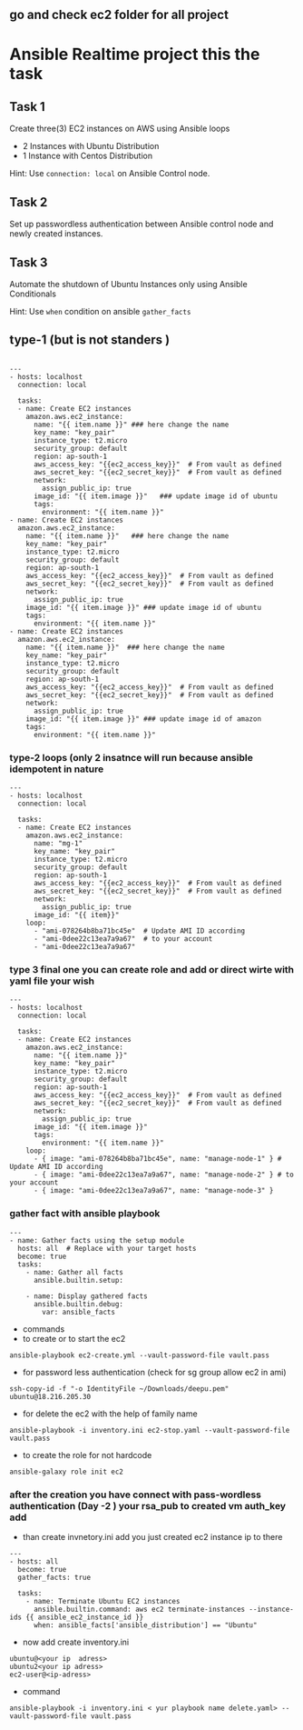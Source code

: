 ## go and check ec2 folder for all project 
# Ansible Realtime project this the task

## Task 1

Create three(3) EC2 instances on AWS using Ansible loops
- 2 Instances with Ubuntu Distribution
- 1 Instance with Centos Distribution

Hint: Use `connection: local` on Ansible Control node.

## Task 2

Set up passwordless authentication between Ansible control node and newly created 
instances.

## Task 3

Automate the shutdown of Ubuntu Instances only using Ansible Conditionals

Hint: Use `when` condition on ansible `gather_facts`

## type-1 (but is not standers )
```

---
- hosts: localhost
  connection: local

  tasks:
  - name: Create EC2 instances
    amazon.aws.ec2_instance:
      name: "{{ item.name }}" ### here change the name
      key_name: "key_pair"
      instance_type: t2.micro
      security_group: default
      region: ap-south-1
      aws_access_key: "{{ec2_access_key}}"  # From vault as defined
      aws_secret_key: "{{ec2_secret_key}}"  # From vault as defined      
      network:
        assign_public_ip: true
      image_id: "{{ item.image }}"   ### update image id of ubuntu
      tags:
        environment: "{{ item.name }}"
- name: Create EC2 instances
  amazon.aws.ec2_instance:
    name: "{{ item.name }}"   ### here change the name
    key_name: "key_pair"
    instance_type: t2.micro
    security_group: default
    region: ap-south-1
    aws_access_key: "{{ec2_access_key}}"  # From vault as defined
    aws_secret_key: "{{ec2_secret_key}}"  # From vault as defined      
    network:
      assign_public_ip: true
    image_id: "{{ item.image }}" ### update image id of ubuntu
    tags:
      environment: "{{ item.name }}"      
- name: Create EC2 instances
  amazon.aws.ec2_instance:
    name: "{{ item.name }}"  ### here change the name
    key_name: "key_pair"
    instance_type: t2.micro
    security_group: default
    region: ap-south-1
    aws_access_key: "{{ec2_access_key}}"  # From vault as defined
    aws_secret_key: "{{ec2_secret_key}}"  # From vault as defined      
    network:
      assign_public_ip: true
    image_id: "{{ item.image }}" ### update image id of amazon
    tags:
      environment: "{{ item.name }}"
```

### type-2 loops (only 2 insatnce will run because ansible idempotent in nature
```
---
- hosts: localhost
  connection: local

  tasks:
  - name: Create EC2 instances
    amazon.aws.ec2_instance:
      name: "mg-1"
      key_name: "key_pair"
      instance_type: t2.micro
      security_group: default
      region: ap-south-1
      aws_access_key: "{{ec2_access_key}}"  # From vault as defined
      aws_secret_key: "{{ec2_secret_key}}"  # From vault as defined      
      network:
        assign_public_ip: true
      image_id: "{{ item}}"
    loop:
      - "ami-078264b8ba71bc45e"  # Update AMI ID according 
      - "ami-0dee22c13ea7a9a67"  # to your account
      - "ami-0dee22c13ea7a9a67"
```
### type 3 final one you can create role and add or direct wirte with yaml file your wish
```
---
- hosts: localhost
  connection: local

  tasks:
  - name: Create EC2 instances
    amazon.aws.ec2_instance:
      name: "{{ item.name }}"
      key_name: "key_pair"
      instance_type: t2.micro
      security_group: default
      region: ap-south-1
      aws_access_key: "{{ec2_access_key}}"  # From vault as defined
      aws_secret_key: "{{ec2_secret_key}}"  # From vault as defined      
      network:
        assign_public_ip: true
      image_id: "{{ item.image }}"
      tags:
        environment: "{{ item.name }}"
    loop:
      - { image: "ami-078264b8ba71bc45e", name: "manage-node-1" } # Update AMI ID according 
      - { image: "ami-0dee22c13ea7a9a67", name: "manage-node-2" } # to your account
      - { image: "ami-0dee22c13ea7a9a67", name: "manage-node-3" }
```
### gather fact with ansible playbook
```
---
- name: Gather facts using the setup module
  hosts: all  # Replace with your target hosts 
  become: true
  tasks:
    - name: Gather all facts
      ansible.builtin.setup:

    - name: Display gathered facts
      ansible.builtin.debug:
        var: ansible_facts

```
- commands
- to create or to start the ec2
```
ansible-playbook ec2-create.yml --vault-password-file vault.pass
```
- for password less authentication (check for sg group allow ec2 in ami)
```
ssh-copy-id -f "-o IdentityFile ~/Downloads/deepu.pem" ubuntu@18.216.205.30
```
- for delete the ec2 with the help of family name
```
ansible-playbook -i inventory.ini ec2-stop.yaml --vault-password-file vault.pass
```

- to create the role for not hardcode
```
ansible-galaxy role init ec2

```

### after the creation you have connect with pass-wordless authentication  (Day -2 ) your rsa_pub to created vm auth_key add
- than create invnetory.ini add you just created ec2 instance ip to there
```
---
- hosts: all
  become: true
  gather_facts: true

  tasks:
    - name: Terminate Ubuntu EC2 instances
      ansible.builtin.command: aws ec2 terminate-instances --instance-ids {{ ansible_ec2_instance_id }}
      when: ansible_facts['ansible_distribution'] == "Ubuntu"

```
- now add create inventory.ini
```
ubuntu@<your ip  adress>
ubuntu2<your ip adress>
ec2-user@<ip-adress>
```
- command
```
ansible-playbook -i inventory.ini < yur playbook name delete.yaml> --vault-password-file vault.pass

```
